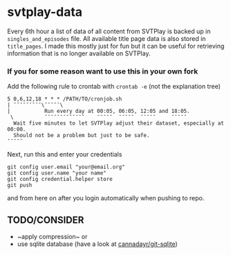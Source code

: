 # svtplay-data
Every 6th hour a list of data of all content from SVTPlay is backed up in `singles_and_episodes` file. All available title page data is also stored in `title_pages`. I made this mostly just for fun but it can be useful for retrieving information that is no longer available on SVTPlay.

### If you for some reason want to use this in your own fork
Add the following rule to crontab with `crontab -e` (not the explanation tree)

    5 0,6,12,18 * * * /PATH/TO/cronjob.sh
    | ¯¯¯¯¯¯¯¯¯\¯¯¯¯¯\
    |           Run every day at 00:05, 06:05, 12:05 and 18:05.
     \          ¯¯¯¯¯¯¯¯¯¯¯¯¯    ¯¯¯¯¯  ¯¯¯¯¯  ¯¯¯¯¯     ¯¯¯¯¯
      Wait five minutes to let SVTPlay adjust their dataset, especially at 00:00.
      Should not be a problem but just to be safe.                         ¯¯¯¯¯

Next, run this and enter your credentials

    git config user.email "your@email.org"
    git config user.name "your name"
    git config credential.helper store
    git push

and from here on after you login automatically when pushing to repo.


## TODO/CONSIDER

* ~apply compression~ or
* use sqlite database (have a look at [cannadayr/git-sqlite](https://github.com/cannadayr/git-sqlite))
